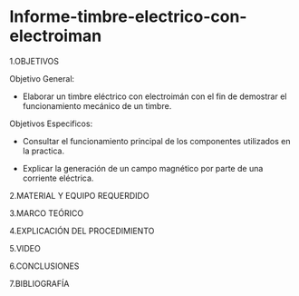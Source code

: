 # Informe-timbre-electrico-con-electroiman

1.OBJETIVOS

Objetivo General:

* Elaborar un timbre eléctrico con electroimán con el fin de demostrar el funcionamiento mecánico de un timbre. 

Objetivos Especificos:

* Consultar el funcionamiento principal de los componentes utilizados en la practica.

* Explicar la generación de un campo magnético por parte de una corriente eléctrica.

2.MATERIAL Y EQUIPO REQUERDIDO

3.MARCO TEÓRICO

4.EXPLICACIÓN DEL PROCEDIMIENTO

5.VIDEO

6.CONCLUSIONES

7.BIBLIOGRAFÍA

